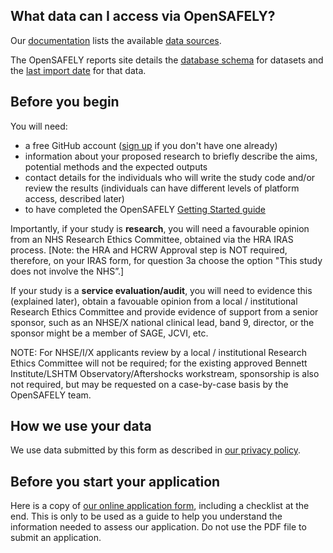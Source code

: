## What data can I access via OpenSAFELY?

Our [documentation](https://docs.opensafely.org/) lists the available [data sources](https://docs.opensafely.org/en/latest/dataset-intro/).

The OpenSAFELY reports site details the [database schema](https://reports.opensafely.org/reports/opensafely-tpp-database-schema/) for datasets and the [last import date](https://reports.opensafely.org/reports/opensafely-tpp-database-builds/) for that data.

## Before you begin

You will need:

- a free GitHub account ([sign up](https://github.com/signup) if you don't have one already)
- information about your proposed research to briefly describe the aims, potential methods and the expected outputs
- contact details for the individuals who will write the study code and/or review the results (individuals can have different levels of platform access, described later)
- to have completed the OpenSAFELY [Getting Started guide](https://docs.opensafely.org/getting-started/)

Importantly, if your study is **research**, you will need a favourable opinion from an NHS Research Ethics Committee, obtained via the HRA IRAS process. [Note: the HRA and HCRW Approval step is NOT required, therefore, on your IRAS form, for question 3a choose the option "This study does not involve the NHS”.]

If your study is a **service evaluation/audit**, you will need to evidence this (explained later), obtain a favouable opinion from a local / institutional Research Ethics Committee and provide evidence of support from a senior sponsor, such as an NHSE/X national clinical lead, band 9, director, or the sponsor might be a member of SAGE, JCVI, etc.

NOTE: For NHSE/I/X applicants review by a local / institutional Research Ethics Committee will not be required; for the existing approved Bennett Institute/LSHTM Observatory/Aftershocks workstream, sponsorship is also not required, but may be requested on a case-by-case basis by the OpenSAFELY team.

## How we use your data

We use data submitted by this form as described in [our privacy policy](https://www.opensafely.org/privacy/).

## Before you start your application

Here is a copy of [our online application form](https://drive.google.com/drive/folders/1-0AvOOKHm9yaQAl_HljgwC8qugHNQQIW), including a checklist at the end.
This is only to be used as a guide to help you understand the information needed to assess our application.
Do not use the PDF file to submit an application.
